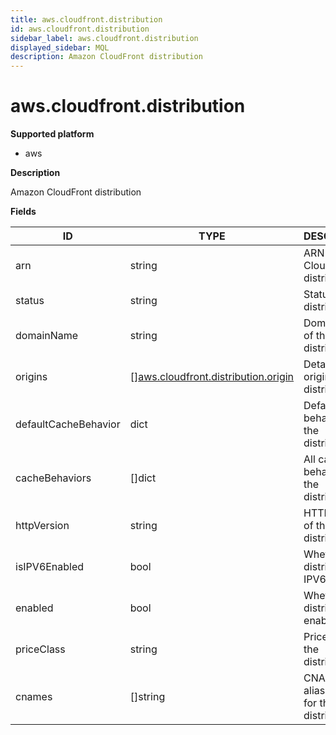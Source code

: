 ```yaml
---
title: aws.cloudfront.distribution
id: aws.cloudfront.distribution
sidebar_label: aws.cloudfront.distribution
displayed_sidebar: MQL
description: Amazon CloudFront distribution
---
```


# aws.cloudfront.distribution

**Supported platform**

- aws

**Description**

Amazon CloudFront distribution

**Fields**

| ID                   | TYPE                                                                                  | DESCRIPTION                                 |
| -------------------- | ------------------------------------------------------------------------------------- | ------------------------------------------- |
| arn                  | string                                                                                | ARN of the CloudFront distribution          |
| status               | string                                                                                | Status of the distribution                  |
| domainName           | string                                                                                | Domain Name of the distribution             |
| origins              | &#91;&#93;[aws.cloudfront.distribution.origin](aws.cloudfront.distribution.origin.md) | Details on the origins of this distribution |
| defaultCacheBehavior | dict                                                                                  | Default cache behavior for the distribution |
| cacheBehaviors       | &#91;&#93;dict                                                                        | All cache behaviors for the distribution    |
| httpVersion          | string                                                                                | HTTP version of the distribution            |
| isIPV6Enabled        | bool                                                                                  | Whether the distribution is IPV6 enabled    |
| enabled              | bool                                                                                  | Whether the distribution is enabled         |
| priceClass           | string                                                                                | Price class of the distribution             |
| cnames               | &#91;&#93;string                                                                      | CNAMEs aliases if any for this distribution |
